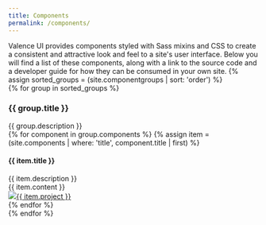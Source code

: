 ```yaml
---
title: Components
permalink: /components/
---
```

<div class="component-groups">
	Valence UI provides components styled with Sass mixins and CSS to create a consistent and attractive look and feel to a site's user interface. Below you will find a list of these components, along with a link to the source code and a developer guide for how they can be consumed in your own site.
	{% assign sorted_groups = (site.componentgroups | sort: 'order') %}
	</div>
	{% for group in sorted_groups %}
	<div class="component-group">
		<h3 id="{{ group.title }}">{{ group.title }}</h3>
		<div>{{ group.description }}</div>
		<div class="component-group-items">
			{% for component in group.components %}
				{% assign item = (site.components | where: 'title', component.title | first) %}
				<h4 class="component-group-item-title" id="{{ item.title }}">{{ item.title }}</h4>
				<div class="vui-small-text component-group-item-description">{{ item.description }}</div>
				<div class="component-group-item">{{ item.content }}</div>
				<div class="component-group-link">
					<a class="vui-image-action github-image-action" href="http://github.com/Brightspace/{{ item.project }}#{{ item.package }}">
						<img src="{{ site.baseurl }}/images/GitHub-Mark-32px.png"/><span>{{ item.project }}</span>
					</a>
				</div>
			{% endfor %}
		</div>
	</div>
	{% endfor %}
</div>

